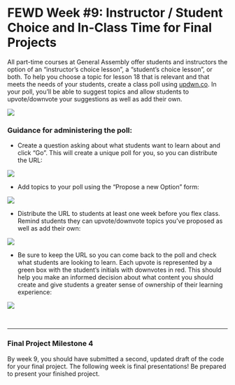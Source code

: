 # FEWD Week #9: Instructor / Student Choice and In-Class Time for Final Projects

All part-time courses at General Assembly offer students and instructors the option of an “instructor’s choice lesson”, a “student’s choice lesson”, or both.  To help you choose a topic for lesson 18 that is relevant and that meets the needs of your students, create a class poll using [updwn.co](http://updwn.co/).  In your poll, you’ll be able to suggest topics and allow students to upvote/downvote your suggestions as well as add their own.

![](../img/flex_session/updwn1.png)

### Guidance for administering the poll:

- Create a question asking about what students want to learn about and click “Go”. This will create a unique poll for you, so you can distribute the URL:

![](../img/flex_session/updwn2.png)


- Add topics to your poll using the “Propose a new Option” form:

![](../img/flex_session/updwn3.png)


- Distribute the URL to students at least one week before you flex class.  Remind students they can upvote/downvote topics you’ve proposed as well as add their own:

![](../img/flex_session/updwn4.png)

- Be sure to keep the URL so you can come back to the poll and check what students are looking to learn.   Each upvote is represented by a green box with the student’s initials with downvotes in red.  This should help you make an informed decision about what content you should create and give students a greater sense of ownership of their learning experience:

![](../img/flex_session/updwn5.png)

<br>

---

### Final Project Milestone 4

By week 9, you should have submitted a second, updated draft of the code for your final project.  The following week is final presentations!  Be prepared to present your finished project.
